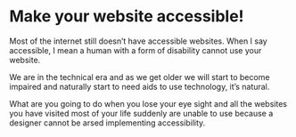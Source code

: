 # Make your website accessible!
Most of the internet still doesn’t have accessible websites. When I say accessible, I mean a human with a form of disability cannot use your website. 

We are in the technical era and as we get older we will start to become impaired and naturally start to need aids to use technology, it’s natural. 

What are you going to do when you lose your eye sight and all the websites you have visited most of your life suddenly are unable to use because a designer cannot be arsed implementing accessibility.